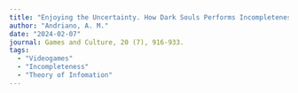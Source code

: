 ```yaml
---
title: "Enjoying the Uncertainty. How Dark Souls Performs Incompleteness Through Narrative, Level Design and Gameplay."
author: "Andriano, A. M."
date: "2024-02-07"
journal: Games and Culture, 20 (7), 916-933. 
tags:
  - "Videogames"
  - "Incompleteness"
  - "Theory of Infomation"
---
```


